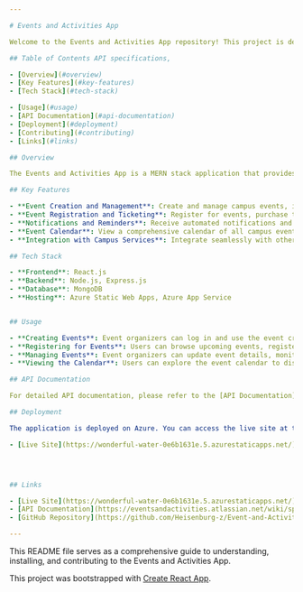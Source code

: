 ```yaml
---

# Events and Activities App

Welcome to the Events and Activities App repository! This project is designed to coordinate and manage all campus events, enhancing engagement and participation by providing a centralized platform for event creation, management, ticketing, and notifications.

## Table of Contents API specifications, 

- [Overview](#overview)
- [Key Features](#key-features)
- [Tech Stack](#tech-stack)

- [Usage](#usage)
- [API Documentation](#api-documentation)
- [Deployment](#deployment)
- [Contributing](#contributing)
- [Links](#links)

## Overview

The Events and Activities App is a MERN stack application that provides tools for students and staff to easily create, manage, and participate in campus events. The app includes features such as event registration, ticketing, notifications, and an integrated calendar view.

## Key Features

- **Event Creation and Management**: Create and manage campus events, including detailed descriptions, schedules, and locations.
- **Event Registration and Ticketing**: Register for events, purchase tickets, and receive digital tickets.
- **Notifications and Reminders**: Receive automated notifications and reminders about upcoming events.
- **Event Calendar**: View a comprehensive calendar of all campus events.
- **Integration with Campus Services**: Integrate seamlessly with other campus systems like Classroom Management, Campus Safety, and Transportation Management.

## Tech Stack

- **Frontend**: React.js
- **Backend**: Node.js, Express.js
- **Database**: MongoDB
- **Hosting**: Azure Static Web Apps, Azure App Service


## Usage

- **Creating Events**: Event organizers can log in and use the event creation interface to set up new events.
- **Registering for Events**: Users can browse upcoming events, register, and purchase tickets.
- **Managing Events**: Event organizers can update event details, monitor registrations, and send notifications.
- **Viewing the Calendar**: Users can explore the event calendar to discover events by date, type, or location.

## API Documentation

For detailed API documentation, please refer to the [API Documentation](https://eventsandactivities.atlassian.net/wiki/spaces/~71202058f0a4b7eafc47618aff3831b1eb33fa/pages/edit-v2/98325?draftShareId=f267453c-0e7e-49f7-a6ab-02485b41a4fb) (insert link to API documentation).

## Deployment

The application is deployed on Azure. You can access the live site at the following link:

- [Live Site](https://wonderful-water-0e6b1631e.5.azurestaticapps.net/) (insert link to deployed site)




## Links

- [Live Site](https://wonderful-water-0e6b1631e.5.azurestaticapps.net/)
- [API Documentation](https://eventsandactivities.atlassian.net/wiki/spaces/~71202058f0a4b7eafc47618aff3831b1eb33fa/pages/edit-v2/655600?draftShareId=c100078d-de6d-481c-b42c-eab8077f64de)
- [GitHub Repository](https://github.com/Heisenburg-z/Event-and-Activities)

---
```


This README file serves as a comprehensive guide to understanding, installing, and contributing to the Events and Activities App.

This project was bootstrapped with [Create React App](https://github.com/facebook/create-react-app).
